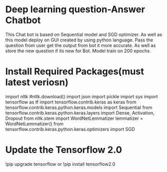 # Deep learning question-Answer Chatbot
This Chat bot is based on Sequential model and SGD optimizer. 
As well as this model deploy on GUI created by using python language. 
Pass the question from user get the output from bot it more accurate. As well as store the new question if its new for Bot.
Model train on 200 epochs.

# Install Required Packages(must latest veriosn)
import nltk
#nltk.download()
import json
import pickle
import sys 
import tensorflow as tf
import tensorflow.contrib.keras as keras
from tensorflow.contrib.keras.python.keras.models import Sequential
from tensorflow.contrib.keras.python.keras.layers import Dense, Activation, Dropout
from nltk.stem import WordNetLemmatizer
lemmatizer = WordNetLemmatizer()
from tensorflow.contrib.keras.python.keras.optimizers import SGD

# Update the Tensorflow 2.0 
!pip upgrade tensorflow or !pip install tensorflow2.0
